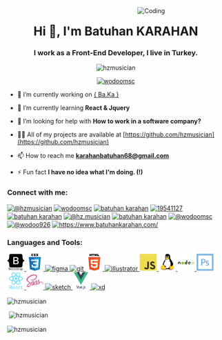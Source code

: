 <img align="right" alt="Coding" width="40%" src="https://cdn.dribbble.com/users/1292677/screenshots/6139167/media/fcf7fd0c619bb87706533079240915f3.gif">
<h1 align="center">Hi 👋, I'm Batuhan KARAHAN</h1>
<h3 align="center">I work as a Front-End Developer, I live in Turkey.</h3>

<p align="center"> <img src="https://komarev.com/ghpvc/?username=hzmusician&label=Profile%20views&color=0e75b6&style=flat" alt="hzmusician" /> </p>

<p align="center"> <a href="https://twitter.com/wodoomsc" target="blank"><img src="https://img.shields.io/twitter/follow/wodoomsc?logo=twitter&style=for-the-badge" alt="wodoomsc" /></a> </p>

- 🔭 I’m currently working on [{ Ba.Ka }](https://karahan.dev)

- 🌱 I’m currently learning **React & Jquery**

- 🤝 I’m looking for help with **How to work in a software company?**

- 👨‍💻 All of my projects are available at [https://github.com/hzmusician](https://github.com/hzmusician)

- 📫 How to reach me **karahanbatuhan68@gmail.com**

- ⚡ Fun fact **I have no idea what I'm doing. (!)**

<h3 align="left">Connect with me:</h3>
<p align="left">
<a href="https://codepen.io/@hzmusician" target="blank"><img align="center" src="https://raw.githubusercontent.com/rahuldkjain/github-profile-readme-generator/master/src/images/icons/Social/codepen.svg" alt="@hzmusician" height="30" width="40" /></a>
<a href="https://twitter.com/wodoomsc" target="blank"><img align="center" src="https://raw.githubusercontent.com/rahuldkjain/github-profile-readme-generator/master/src/images/icons/Social/twitter.svg" alt="wodoomsc" height="30" width="40" /></a>
<a href="https://linkedin.com/in/batuhan karahan" target="blank"><img align="center" src="https://raw.githubusercontent.com/rahuldkjain/github-profile-readme-generator/master/src/images/icons/Social/linked-in-alt.svg" alt="batuhan karahan" height="30" width="40" /></a>
<a href="https://stackoverflow.com/users/19541127" target="blank"><img align="center" src="https://raw.githubusercontent.com/rahuldkjain/github-profile-readme-generator/master/src/images/icons/Social/stack-overflow.svg" alt="19541127" height="30" width="40" /></a>
<a href="https://fb.com/batuhan karahan" target="blank"><img align="center" src="https://raw.githubusercontent.com/rahuldkjain/github-profile-readme-generator/master/src/images/icons/Social/facebook.svg" alt="batuhan karahan" height="30" width="40" /></a>
<a href="https://instagram.com/@hz.musician" target="blank"><img align="center" src="https://raw.githubusercontent.com/rahuldkjain/github-profile-readme-generator/master/src/images/icons/Social/instagram.svg" alt="@hz.musician" height="30" width="40" /></a>
<a href="https://dribbble.com/batuhan karahan" target="blank"><img align="center" src="https://raw.githubusercontent.com/rahuldkjain/github-profile-readme-generator/master/src/images/icons/Social/dribbble.svg" alt="batuhan karahan" height="30" width="40" /></a>
<a href="https://medium.com/@wodoomsc" target="blank"><img align="center" src="https://raw.githubusercontent.com/rahuldkjain/github-profile-readme-generator/master/src/images/icons/Social/medium.svg" alt="@wodoomsc" height="30" width="40" /></a>
<a href="https://www.youtube.com/c/@wodoo926" target="blank"><img align="center" src="https://raw.githubusercontent.com/rahuldkjain/github-profile-readme-generator/master/src/images/icons/Social/youtube.svg" alt="@wodoo926" height="30" width="40" /></a>
<a href="/https://www.batuhankarahan.com/" target="blank"><img align="center" src="https://raw.githubusercontent.com/rahuldkjain/github-profile-readme-generator/master/src/images/icons/Social/rss.svg" alt="https://www.batuhankarahan.com/" height="30" width="40" /></a>
</p>

<h3 align="left">Languages and Tools:</h3>
<p align="left"> <a href="https://getbootstrap.com" target="_blank" rel="noreferrer"> <img src="https://raw.githubusercontent.com/devicons/devicon/master/icons/bootstrap/bootstrap-plain-wordmark.svg" alt="bootstrap" width="40" height="40"/> </a> <a href="https://www.w3schools.com/css/" target="_blank" rel="noreferrer"> <img src="https://raw.githubusercontent.com/devicons/devicon/master/icons/css3/css3-original-wordmark.svg" alt="css3" width="40" height="40"/> </a> <a href="https://www.figma.com/" target="_blank" rel="noreferrer"> <img src="https://www.vectorlogo.zone/logos/figma/figma-icon.svg" alt="figma" width="40" height="40"/> </a> <a href="https://git-scm.com/" target="_blank" rel="noreferrer"> <img src="https://www.vectorlogo.zone/logos/git-scm/git-scm-icon.svg" alt="git" width="40" height="40"/> </a> <a href="https://www.w3.org/html/" target="_blank" rel="noreferrer"> <img src="https://raw.githubusercontent.com/devicons/devicon/master/icons/html5/html5-original-wordmark.svg" alt="html5" width="40" height="40"/> </a> <a href="https://www.adobe.com/in/products/illustrator.html" target="_blank" rel="noreferrer"> <img src="https://www.vectorlogo.zone/logos/adobe_illustrator/adobe_illustrator-icon.svg" alt="illustrator" width="40" height="40"/> </a> <a href="https://developer.mozilla.org/en-US/docs/Web/JavaScript" target="_blank" rel="noreferrer"> <img src="https://raw.githubusercontent.com/devicons/devicon/master/icons/javascript/javascript-original.svg" alt="javascript" width="40" height="40"/> </a> <a href="https://www.linux.org/" target="_blank" rel="noreferrer"> <img src="https://raw.githubusercontent.com/devicons/devicon/master/icons/linux/linux-original.svg" alt="linux" width="40" height="40"/> </a> <a href="https://nodejs.org" target="_blank" rel="noreferrer"> <img src="https://raw.githubusercontent.com/devicons/devicon/master/icons/nodejs/nodejs-original-wordmark.svg" alt="nodejs" width="40" height="40"/> </a> <a href="https://www.photoshop.com/en" target="_blank" rel="noreferrer"> <img src="https://raw.githubusercontent.com/devicons/devicon/master/icons/photoshop/photoshop-line.svg" alt="photoshop" width="40" height="40"/> </a> <a href="https://reactjs.org/" target="_blank" rel="noreferrer"> <img src="https://raw.githubusercontent.com/devicons/devicon/master/icons/react/react-original-wordmark.svg" alt="react" width="40" height="40"/> </a> <a href="https://sass-lang.com" target="_blank" rel="noreferrer"> <img src="https://raw.githubusercontent.com/devicons/devicon/master/icons/sass/sass-original.svg" alt="sass" width="40" height="40"/> </a> <a href="https://www.sketch.com/" target="_blank" rel="noreferrer"> <img src="https://www.vectorlogo.zone/logos/sketchapp/sketchapp-icon.svg" alt="sketch" width="40" height="40"/> </a> <a href="https://vuejs.org/" target="_blank" rel="noreferrer"> <img src="https://raw.githubusercontent.com/devicons/devicon/master/icons/vuejs/vuejs-original-wordmark.svg" alt="vuejs" width="40" height="40"/> </a> <a href="https://www.adobe.com/products/xd.html" target="_blank" rel="noreferrer"> <img src="https://cdn.worldvectorlogo.com/logos/adobe-xd.svg" alt="xd" width="40" height="40"/> </a> </p>

<p><img align="center" src="https://github-readme-stats.vercel.app/api/top-langs?username=hzmusician&show_icons=true&locale=en&layout=compact" alt="hzmusician" /></p>

<p>&nbsp;<img align="center" src="https://github-readme-stats.vercel.app/api?username=hzmusician&show_icons=true&locale=en" alt="hzmusician" /></p>

<p><img align="center" src="https://github-readme-streak-stats.herokuapp.com/?user=hzmusician&" alt="hzmusician" /></p>
